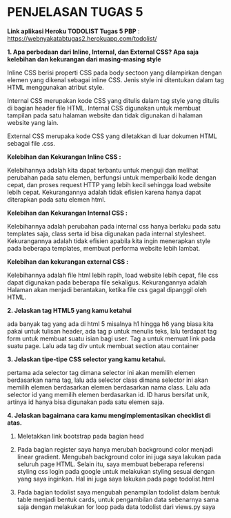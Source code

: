 # PENJELASAN TUGAS 5

**Link aplikasi Heroku TODOLIST Tugas 5 PBP** : https://webnyakatabtugas2.herokuapp.com/todolist/

**1. Apa perbedaan dari Inline, Internal, dan External CSS? Apa saja kelebihan dan kekurangan dari masing-masing style**

Inline CSS berisi properti CSS pada body sectoon yang dilampirkan dengan elemen yang dikenal sebagai inline CSS. Jenis style ini ditentukan dalam tag HTML menggunakan atribut style.

Internal CSS merupakan kode CSS yang ditulis dalam tag style yang ditulis di bagian header file HTML. Internal CSS digunakan untuk membuat tampilan pada satu halaman website dan tidak digunakan di halaman website yang lain.

External CSS merupaka kode CSS yang diletakkan di luar dokumen HTML sebagai file .css.

**Kelebihan dan Kekurangan Inline CSS :**

Kelebihannya adalah kita dapat terbantu untuk menguji dan melihat perubahan pada satu elemen, berfungsi untuk memperbaiki kode dengan cepat, dan proses request HTTP yang lebih kecil sehingga load website lebih cepat. Kekurangannya adalah tidak efisien karena hanya dapat diterapkan pada satu elemen html.

**Kelebihan dan Kekurangan Internal CSS :**

Kelebihannya adalah perubahan pada internal css hanya berlaku pada satu templates saja, class serta id bisa digunakan pada internal stylesheet. Kekurangannya adalah tidak efisien apabila kita ingin menerapkan style pada beberapa templates, membuat performa website lebih lambat.

**Kelebihan dan kekurangan external CSS :**

Kelebihannya adalah file html lebih rapih, load website lebih cepat, file css dapat digunakan pada beberapa file sekaligus. Kekurangannya adalah Halaman akan menjadi berantakan, ketika file css gagal dipanggil oleh HTML.


**2. Jelaskan tag HTML5 yang kamu ketahui**

ada banyak tag yang ada di html 5 misalnya h1 hingga h6 yang biasa kita pakai untuk tulisan header, ada tag p untuk menulis teks, lalu terdapat tag form untuk membuat suatu isian bagi user. Tag a untuk memuat link pada suatu page. Lalu ada tag div untuk membuat section atau container

**3. Jelaskan tipe-tipe CSS selector yang kamu ketahui.**

pertama ada selector tag dimana selector ini akan memilih elemen berdasarkan nama tag, lalu ada selector class dimana selector ini akan memilih elemen berdasarkan elemen berdasarkan nama class. Lalu ada selector id yang memilih elemen berdasarkan id. ID harus bersifat unik, artinya id hanya bisa digunakan pada satu elemen saja.

**4. Jelaskan bagaimana cara kamu mengimplementasikan checklist di atas.**

1. Meletakkan link bootstrap pada bagian head

2. Pada bagian register saya hanya merubah background color menjadi linear gradient. Mengubah background color ini juga saya lakukan pada seluruh page HTML. Selain itu, saya membuat beberapa referensi styling css login pada google untuk melakukan styling sesuai dengan yang saya inginkan. Hal ini juga saya lakukan pada page todolist.html

3. Pada bagian todolist saya mengubah penampilan todolist dalam bentuk table menjadi bentuk cards, untuk pengambilan data sebenarnya sama saja dengan melakukan for loop pada data todolist dari views.py saya
